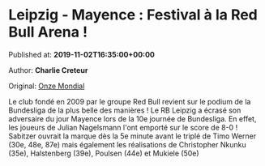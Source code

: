 
# Leipzig - Mayence : Festival à la Red Bull Arena !

Published at: **2019-11-02T16:35:00+00:00**

Author: **Charlie Creteur**

Original: [Onze Mondial](http://www.onzemondial.com/bundesliga/2019-2020/leipzig-mayence-festival-a-la-red-bull-arena-201473)

Le club fondé en 2009 par le groupe Red Bull revient sur le podium de la Bundesliga de la plus belle des manières ! Le RB Leipzig a écrasé son adversaire du jour Mayence lors de la 10e journée de Bundesliga. En effet, les joueurs de Julian Nagelsmann l'ont emporté sur le score de 8-0 ! Sabitzer ouvrait la marque dès la 5e minute avant le triplé de Timo Werner (30e, 48e, 87e) mais également les réalisations de Christopher Nkunku (35e), Halstenberg (39e), Poulsen (44e) et Mukiele (50e)
